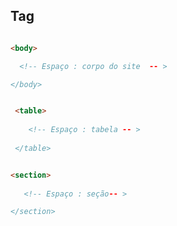 
## Tag

```html

<body>

  <!-- Espaço : corpo do site  -- >

</body>

```

```Html

 <table>
     
    <!-- Espaço : tabela -- >
    
 </table>

```

```Html

<section>
  
   <!-- Espaço : seção-- >

</section>

```
